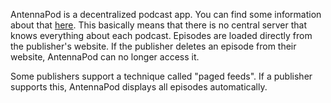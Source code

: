 AntennaPod is a decentralized podcast app. You can find some information about that [here](/documentation/general/central-distributed). This basically means that there is no central server that knows everything about each podcast. Episodes are loaded directly from the publisher's website. If the publisher deletes an episode from their website, AntennaPod can no longer access it.

Some publishers support a technique called "paged feeds". If a publisher supports this, AntennaPod displays all episodes automatically.
